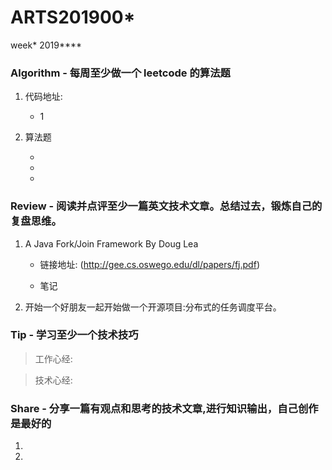 # ARTS201900*
week* 2019****

### Algorithm - 每周至少做一个 leetcode 的算法题

1. 代码地址:

    - 1

2. 算法题

    - 
    - 
    - 

### Review  - 阅读并点评至少一篇英文技术文章。总结过去，锻炼自己的复盘思维。

1. A Java Fork/Join Framework By Doug Lea

    - 链接地址: (http://gee.cs.oswego.edu/dl/papers/fj.pdf)

    - 笔记
    
2. 开始一个好朋友一起开始做一个开源项目:分布式的任务调度平台。

### Tip - 学习至少一个技术技巧

> 工作心经:

> 技术心经:


### Share - 分享一篇有观点和思考的技术文章,进行知识输出，自己创作是最好的

1. 
2. 

    
  
    
